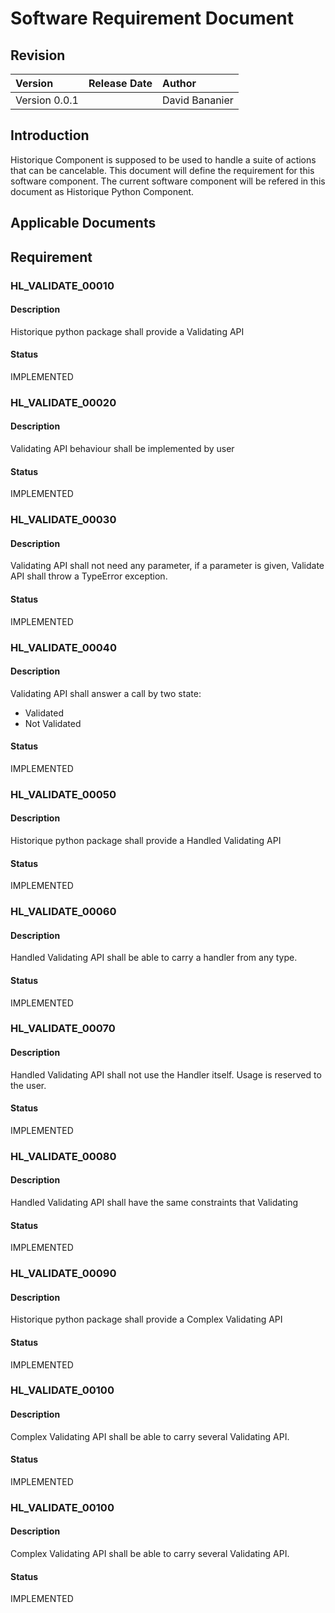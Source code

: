 # Software Requirement Document

## Revision

| Version | Release Date | Author |
|:--------|:-------------|:-------|
| Version 0.0.1 |        | David Bananier |


## Introduction

Historique Component is supposed to be used to handle a suite of actions that can be cancelable. This document will define the requirement for this software component.
The current software component will be refered in this document as Historique Python Component.

## Applicable Documents

## Requirement

### HL_VALIDATE_00010

#### Description

Historique python package shall provide a Validating API

#### Status

IMPLEMENTED

### HL_VALIDATE_00020

#### Description

Validating API behaviour shall be implemented by user

#### Status

IMPLEMENTED

### HL_VALIDATE_00030

#### Description

Validating API shall not need any parameter, if a parameter is given, Validate API shall throw a TypeError exception.

#### Status

IMPLEMENTED

### HL_VALIDATE_00040

#### Description

Validating API shall answer a call by two state:
- Validated
- Not Validated

#### Status

IMPLEMENTED

### HL_VALIDATE_00050

#### Description

Historique python package shall provide a Handled Validating API

#### Status

IMPLEMENTED

### HL_VALIDATE_00060

#### Description

Handled Validating API shall be able to carry a handler from any type.

#### Status

IMPLEMENTED

### HL_VALIDATE_00070

#### Description

Handled Validating API shall not use the Handler itself. Usage is reserved
to the user.

#### Status

IMPLEMENTED

### HL_VALIDATE_00080

#### Description

Handled Validating API shall have the same constraints that Validating

#### Status

IMPLEMENTED

### HL_VALIDATE_00090

#### Description

Historique python package shall provide a Complex Validating API

#### Status

IMPLEMENTED

### HL_VALIDATE_00100

#### Description

Complex Validating API shall be able to carry several Validating API.

#### Status

IMPLEMENTED

### HL_VALIDATE_00100

#### Description

Complex Validating API shall be able to carry several Validating API.

#### Status

IMPLEMENTED



